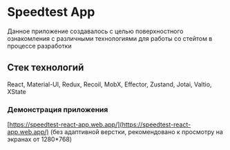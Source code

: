 # Speedtest App

Данное приложение создавалось с целью поверхностного ознакомления с различными технологиями для работы со стейтом в процессе разработки

## Cтек технологий

React, Material-UI, Redux, Recoil, MobX, Effector, Zustand, Jotai, Valtio, XState

### Демонстрация приложения

[https://speedtest-react-app.web.app/](https://speedtest-react-app.web.app/)
(без адаптивной верстки, рекомендовано к просмотру на экранах от 1280*768)
